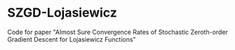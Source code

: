# SZGD-Lojasiewicz

Code for paper "Almost Sure Convergence Rates of Stochastic Zeroth-order Gradient Descent for Lojasiewicz Functions"
